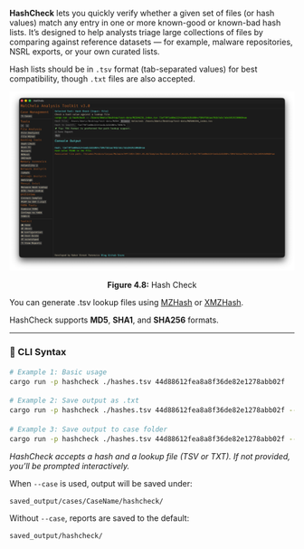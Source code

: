 **HashCheck** lets you quickly verify whether a given set of files (or hash values) match any entry in one or more known-good or known-bad hash lists. It’s designed to help analysts triage large collections of files by comparing against reference datasets — for example, malware repositories, NSRL exports, or your own curated lists.

Hash lists should be in `.tsv` format (tab-separated values) for best compatibility, though `.txt` files are also accepted.

![HashCheck](../images/hashcheck.png)

<p align="center"><strong>Figure 4.8:</strong> Hash Check</p>

You can generate .tsv lookup files using [MZHash](mzhash.md) or [XMZHash](xmzhash.md).

HashCheck supports **MD5**, **SHA1**, and **SHA256** formats.

---

### 🔧 CLI Syntax

```bash
# Example 1: Basic usage
cargo run -p hashcheck ./hashes.tsv 44d88612fea8a8f36de82e1278abb02f

# Example 2: Save output as .txt
cargo run -p hashcheck ./hashes.tsv 44d88612fea8a8f36de82e1278abb02f -- -o -t

# Example 3: Save output to case folder
cargo run -p hashcheck ./hashes.tsv 44d88612fea8a8f36de82e1278abb02f -- -o -t --case CaseName
```

*HashCheck accepts a hash and a lookup file (TSV or TXT). If not provided, you’ll be prompted interactively.*

When `--case` is used, output will be saved under:

```
saved_output/cases/CaseName/hashcheck/
```

Without `--case`, reports are saved to the default:

```
saved_output/hashcheck/
```